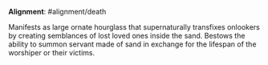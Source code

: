 **Alignment**: #alignment/death

Manifests as large ornate hourglass that supernaturally transfixes onlookers by creating semblances of lost loved ones inside the sand.
Bestows the ability to summon servant made of sand in exchange for the lifespan of the worshiper or their victims.